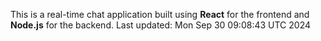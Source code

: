 This is a real-time chat application built using **React** for the frontend and **Node.js** for the backend.
Last updated: Mon Sep 30 09:08:43 UTC 2024

